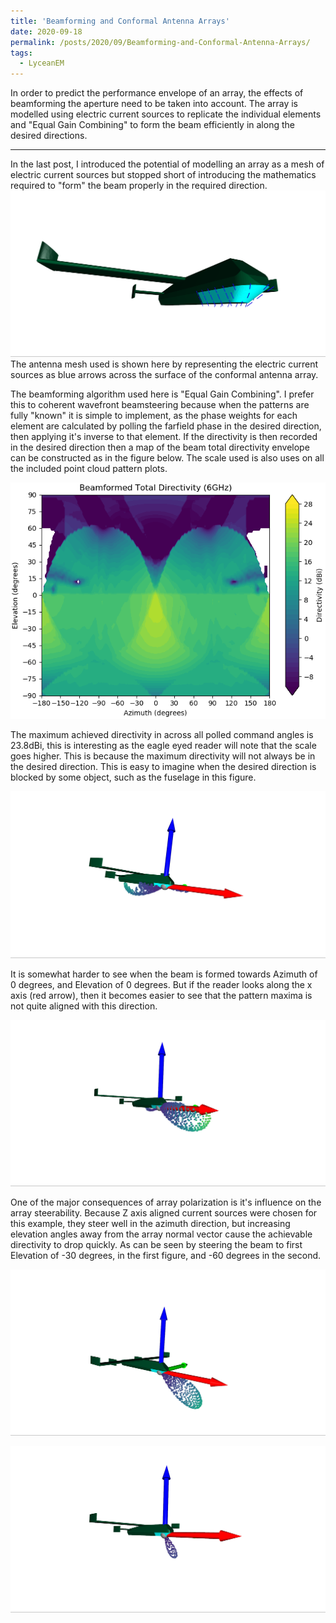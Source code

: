 ```yaml
---
title: 'Beamforming and Conformal Antenna Arrays'
date: 2020-09-18
permalink: /posts/2020/09/Beamforming-and-Conformal-Antenna-Arrays/
tags:
  - LyceanEM
---
```


In order to predict the performance envelope of an array, the effects of beamforming the aperture need to be taken into account. The array is modelled using electric current sources to replicate the individual elements and &quot;Equal Gain Combining&quot; to form the beam efficiently in along the desired directions.

---

In the last post, I introduced the potential of modelling an array as a mesh of electric current sources but stopped short of introducing the mathematics required to &quot;form&quot; the beam properly in the required direction.
![Electric Current Sources](/images/UAVECurrentSources.png "Conformally mapped electric current sources, mapped to the array at half wavelength spacing")
The antenna mesh used is shown here by representing the electric current sources as blue arrows across the surface of the conformal antenna array.

The beamforming algorithm used here is &quot;Equal Gain Combining&quot;. I prefer this to coherent wavefront beamsteering because when the patterns are fully &quot;known&quot; it is simple to implement, as the phase weights for each element are calculated by polling the farfield phase in the desired direction, then applying it's inverse to that element. If the directivity is then recorded in the desired direction then a map of the beam total directivity envelope can be constructed as in the figure below. The scale used is also uses on all the included point cloud pattern plots.

![Beamformed Total Directivity Map](/images/UAVBeamformedTotalDirectivityMap.png "Contour plot of beamformed total achievable directivity")

The maximum achieved directivity in across all polled command angles is 23.8dBi, this is interesting as the eagle eyed reader will note that the scale goes higher. This is because the maximum directivity will not always be in the desired direction. This is easy to imagine when the desired direction is blocked by some object, such as the fuselage in this figure.

![Beamforming to the aft](/images/UAVBeamformedAzm180El0Dm25p6.png "Point cloud log plot of the total directivity pattern when beamformed to Azimuth -180 degrees, and Elevation 0 degrees")

It is somewhat harder to see when the beam is formed towards Azimuth of 0 degrees, and Elevation of 0 degrees. But if the reader looks along the x axis (red arrow), then it becomes easier to see that the pattern maxima is not quite aligned with this direction.

![Beamforming along the direction of flight](/images/UAVBeamformedAz0El0Dm25p7.png "Point cloud log plot of the total directivity pattern when beamformed to Azimuth 0 degrees, and Elevation 0 degrees")

One of the major consequences of array polarization is it's influence on the array steerability. Because Z axis aligned current sources were chosen for this example, they steer well in the azimuth direction, but increasing elevation angles away from the array normal vector cause the achievable directivity to drop quickly. As can be seen by steering the beam to first Elevation of -30 degrees, in the first figure, and -60 degrees in the second.

![Beamforming along the direction of flight](/images/UAVBeamformedAz0Elm30Dm25p7.png "Point cloud log plot of the total directivity pattern when beamformed to Azimuth 0 degrees, and Elevation -30 degrees")

![Beamforming along the direction of flight](/images/UAVBeamformedAz0Elm60Dm21p6.png "Point cloud log plot of the total directivity pattern when beamformed to Azimuth 0 degrees, and Elevation -60 degrees")
